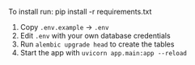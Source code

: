 To install run:
pip install -r requirements.txt

1. Copy `.env.example` → `.env`
2. Edit `.env` with your own database credentials
3. Run `alembic upgrade head` to create the tables
4. Start the app with `uvicorn app.main:app --reload`
